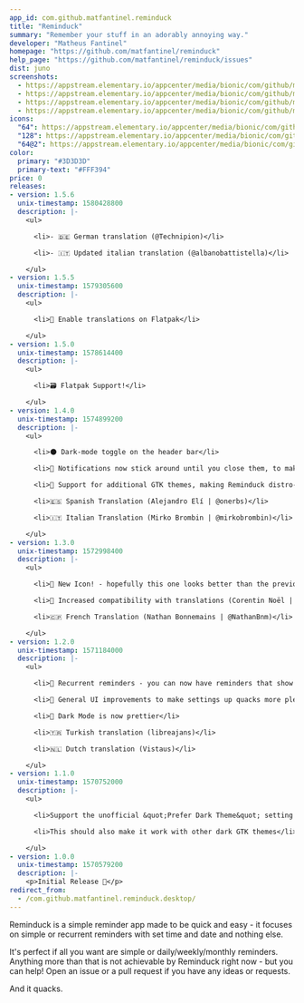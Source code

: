 ```yaml
---
app_id: com.github.matfantinel.reminduck
title: "Reminduck"
summary: "Remember your stuff in an adorably annoying way."
developer: "Matheus Fantinel"
homepage: "https://github.com/matfantinel/reminduck"
help_page: "https://github.com/matfantinel/reminduck/issues"
dist: juno
screenshots:
  - https://appstream.elementary.io/appcenter/media/bionic/com/github/matfantinel.reminduck/37C5E6970555929D2724C4536B52639B/screenshots/image-1_orig.png
  - https://appstream.elementary.io/appcenter/media/bionic/com/github/matfantinel.reminduck/37C5E6970555929D2724C4536B52639B/screenshots/image-2_orig.png
  - https://appstream.elementary.io/appcenter/media/bionic/com/github/matfantinel.reminduck/37C5E6970555929D2724C4536B52639B/screenshots/image-3_orig.png
  - https://appstream.elementary.io/appcenter/media/bionic/com/github/matfantinel.reminduck/37C5E6970555929D2724C4536B52639B/screenshots/image-4_orig.png
icons:
  "64": https://appstream.elementary.io/appcenter/media/bionic/com/github/matfantinel.reminduck/37C5E6970555929D2724C4536B52639B/icons/64x64/com.github.matfantinel.reminduck_com.github.matfantinel.reminduck.png
  "128": https://appstream.elementary.io/appcenter/media/bionic/com/github/matfantinel.reminduck/37C5E6970555929D2724C4536B52639B/icons/128x128/com.github.matfantinel.reminduck_com.github.matfantinel.reminduck.png
  "64@2": https://appstream.elementary.io/appcenter/media/bionic/com/github/matfantinel.reminduck/37C5E6970555929D2724C4536B52639B/icons/64x64@2/com.github.matfantinel.reminduck_com.github.matfantinel.reminduck.png
color:
  primary: "#3D3D3D"
  primary-text: "#FFF394"
price: 0
releases:
- version: 1.5.6
  unix-timestamp: 1580428800
  description: |-
    <ul>

      <li>- 🇩🇪 German translation (@Technipion)</li>

      <li>- 🇮🇹 Updated italian translation (@albanobattistella)</li>

    </ul>
- version: 1.5.5
  unix-timestamp: 1579305600
  description: |-
    <ul>

      <li>🐞 Enable translations on Flatpak</li>

    </ul>
- version: 1.5.0
  unix-timestamp: 1578614400
  description: |-
    <ul>

      <li>🗃️ Flatpak Support!</li>

    </ul>
- version: 1.4.0
  unix-timestamp: 1574899200
  description: |-
    <ul>

      <li>🌑 Dark-mode toggle on the header bar</li>

      <li>🔔 Notifications now stick around until you close them, to make sure you don&apos;t miss your quacks</li>

      <li>🌟 Support for additional GTK themes, making Reminduck distro-agnostic</li>

      <li>🇪🇸 Spanish Translation (Alejandro Elí | @onerbs)</li>

      <li>🇮🇹 Italian Translation (Mirko Brombin | @mirkobrombin)</li>

    </ul>
- version: 1.3.0
  unix-timestamp: 1572998400
  description: |-
    <ul>

      <li>🐥️ New Icon! - hopefully this one looks better than the previous one. With great help from Nararyans R.I. (@Fatih20)</li>

      <li>💁‍ Increased compatibility with translations (Corentin Noël | @tintou)</li>

      <li>🇨🇵️ French Translation (Nathan Bonnemains | @NathanBnm)</li>

    </ul>
- version: 1.2.0
  unix-timestamp: 1571184000
  description: |-
    <ul>

      <li>🔁️ Recurrent reminders - you can now have reminders that show up in set periods of time: every day, week, month, or a set interval</li>

      <li>🌟️ General UI improvements to make settings up quacks more pleasant</li>

      <li>🌃️ Dark Mode is now prettier</li>

      <li>🇹🇷 Turkish translation (libreajans)</li>

      <li>🇳🇱 Dutch translation (Vistaus)</li>

    </ul>
- version: 1.1.0
  unix-timestamp: 1570752000
  description: |-
    <ul>

      <li>Support the unofficial &quot;Prefer Dark Theme&quot; setting 🌝️</li>

      <li>This should also make it work with other dark GTK themes</li>

    </ul>
- version: 1.0.0
  unix-timestamp: 1570579200
  description: |-
    <p>Initial Release 🦆</p>
redirect_from:
  - /com.github.matfantinel.reminduck.desktop/
---
```


<p>Reminduck is a simple reminder app made to be quick and easy - it focuses on simple or recurrent reminders with set time and date and nothing else.</p>
<p>It&apos;s perfect if all you want are simple or daily/weekly/monthly reminders. Anything more than that is not achievable by Reminduck right now - but you can help! Open an issue or a pull request if you have any ideas or requests.</p>
<p>And it quacks.</p>